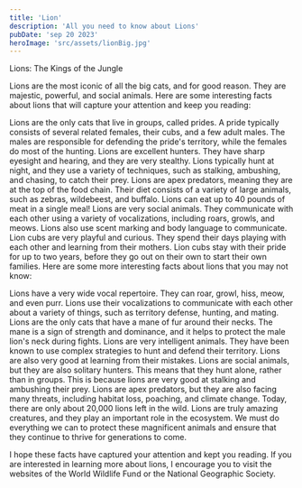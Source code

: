 ```yaml
---
title: 'Lion'
description: 'All you need to know about Lions'
pubDate: 'sep 20 2023'
heroImage: 'src/assets/lionBig.jpg'
---
```


Lions: The Kings of the Jungle

Lions are the most iconic of all the big cats, and for good reason. They are majestic, powerful, and social animals. Here are some interesting facts about lions that will capture your attention and keep you reading:

Lions are the only cats that live in groups, called prides. A pride typically consists of several related females, their cubs, and a few adult males. The males are responsible for defending the pride's territory, while the females do most of the hunting.
Lions are excellent hunters. They have sharp eyesight and hearing, and they are very stealthy. Lions typically hunt at night, and they use a variety of techniques, such as stalking, ambushing, and chasing, to catch their prey.
Lions are apex predators, meaning they are at the top of the food chain. Their diet consists of a variety of large animals, such as zebras, wildebeest, and buffalo. Lions can eat up to 40 pounds of meat in a single meal!
Lions are very social animals. They communicate with each other using a variety of vocalizations, including roars, growls, and meows. Lions also use scent marking and body language to communicate.
Lion cubs are very playful and curious. They spend their days playing with each other and learning from their mothers. Lion cubs stay with their pride for up to two years, before they go out on their own to start their own families.
Here are some more interesting facts about lions that you may not know:

Lions have a very wide vocal repertoire. They can roar, growl, hiss, meow, and even purr. Lions use their vocalizations to communicate with each other about a variety of things, such as territory defense, hunting, and mating.
Lions are the only cats that have a mane of fur around their necks. The mane is a sign of strength and dominance, and it helps to protect the male lion's neck during fights.
Lions are very intelligent animals. They have been known to use complex strategies to hunt and defend their territory. Lions are also very good at learning from their mistakes.
Lions are social animals, but they are also solitary hunters. This means that they hunt alone, rather than in groups. This is because lions are very good at stalking and ambushing their prey.
Lions are apex predators, but they are also facing many threats, including habitat loss, poaching, and climate change. Today, there are only about 20,000 lions left in the wild.
Lions are truly amazing creatures, and they play an important role in the ecosystem. We must do everything we can to protect these magnificent animals and ensure that they continue to thrive for generations to come.

I hope these facts have captured your attention and kept you reading. If you are interested in learning more about lions, I encourage you to visit the websites of the World Wildlife Fund or the National Geographic Society.
